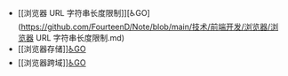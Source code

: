 - [[浏览器 URL 字符串长度限制]][♿GO](https://github.com/FourteenD/Note/blob/main/技术/前端开发/浏览器/浏览器 URL 字符串长度限制.md)
- [[浏览器存储]][♿GO](https://github.com/FourteenD/Note/blob/main/技术/前端开发/浏览器/浏览器存储.md)
- [[浏览器跨域]][♿GO](https://github.com/FourteenD/Note/blob/main/技术/前端开发/浏览器/浏览器跨域.md)
